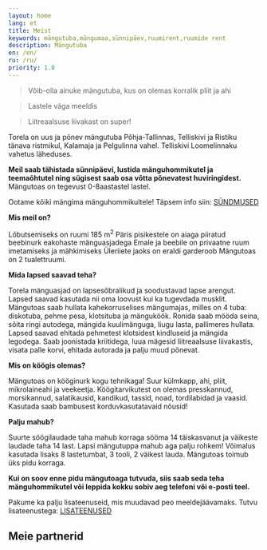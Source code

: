 ```yaml
---
layout: home
lang: et
title: Meist
keywords: mängutuba,mängumaa,sünnipäev,ruumirent,ruumide rent
description: Mängutuba
en: /en/
ru: /ru/
priority: 1.0
---
```


<blockquote>Võib-olla ainuke mängutuba, kus on olemas korralik pliit ja ahi</blockquote>
<blockquote>Lastele väga meeldis</blockquote>
<blockquote>Liitreaalsuse liivakast on super!</blockquote>

Torela on uus ja põnev mängutuba Põhja-Tallinnas, Telliskivi ja Ristiku tänava ristmikul, Kalamaja ja Pelgulinna vahel. Telliskivi Loomelinnaku vahetus läheduses.

**Meil saab tähistada sünnipäevi, lustida mänguhommikutel ja teemaõhtutel ning sügisest saab osa võtta põnevatest huviringidest.** Mängutoas on tegevust 0-8aastastel lastel.

Ootame kõiki mängima mänguhommikultele! Täpsem info siin: [SÜNDMUSED](/syndmused/)


**Mis meil on?**

Lõbutsemiseks on ruumi 185 m<sup>2</sup>
Päris pisikestele on aiaga piiratud beebinurk eakohaste mänguasjadega
Emale ja beebile on privaatne ruum imetamiseks ja mähkimiseks
Üleriiete jaoks on eraldi garderoob
Mängutoas on 2 tualettruumi.

**Mida lapsed saavad teha?**

Torela mänguasjad on lapsesõbralikud ja soodustavad lapse arengut. Lapsed saavad kasutada nii oma loovust kui ka tugevdada musklit.
Mängutoas saab hullata kahekorruselises mängumajas, milles on 4 tuba: diskotuba, pehme pesa, klotsituba ja mänguköök. Ronida saab mööda seina, sõita ringi autodega, mängida kuulimänguga, liugu lasta, pallimeres hullata.
Lapsed saavad ehitada pehmetest klotsidest kindluseid ja mängida legodega. Saab joonistada kriitidega, luua mägesid liitreaalsuse liivakastis, visata palle korvi, ehitada autorada ja palju muud põnevat. 

**Mis on köögis olemas?**

Mängutoas on kööginurk kogu tehnikaga! Suur külmkapp, ahi, pliit, mikrolaineahi ja veekeetja. Köögitarvikutest on olemas presskannud, morsikannud, salatikausid, kandikud, tassid, noad, tordilabidad ja vaasid. Kasutada saab bambusest korduvkasutatavaid nõusid!

**Palju mahub?**

Suurte söögilaudade taha mahub korraga sööma 14 täiskasvanut ja väikeste laudade taha 14 last. Lapsi mängutuppa mahub aga palju rohkem! Võimalus kasutada lisaks 8 lastetumbat, 3 tooli, 2 väikest lauda.
Mängutoas toimub üks pidu korraga.

**Kui on soov enne pidu mängutoaga tutvuda, siis saab seda teha mänguhommikutel või leppida kokku sobiv aeg telefoni või e-posti teel.**

Pakume ka palju lisateenuseid, mis muudavad peo meeldejäävamaks. Tutvu lisateenustega: [LISATEENUSED](/lisateenused/)

## Meie partnerid
